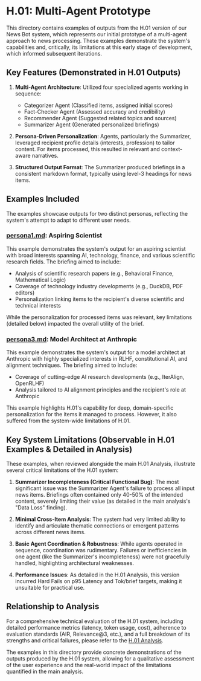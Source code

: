 # H.01: Multi-Agent Prototype

This directory contains examples of outputs from the H.01 version of our News Bot system, which represents our initial prototype of a multi-agent approach to news processing. These examples demonstrate the system's capabilities and, critically, its limitations at this early stage of development, which informed subsequent iterations.

## Key Features (Demonstrated in H.01 Outputs)

1. **Multi-Agent Architecture**: Utilized four specialized agents working in sequence:
   - Categorizer Agent (Classified items, assigned initial scores)
   - Fact-Checker Agent (Assessed accuracy and credibility)
   - Recommender Agent (Suggested related topics and sources)
   - Summarizer Agent (Generated personalized briefings)

2. **Persona-Driven Personalization**: Agents, particularly the Summarizer, leveraged recipient profile details (interests, profession) to tailor content. For items processed, this resulted in relevant and context-aware narratives.

3. **Structured Output Format**: The Summarizer produced briefings in a consistent markdown format, typically using level-3 headings for news items.

## Examples Included

The examples showcase outputs for two distinct personas, reflecting the system's attempt to adapt to different user needs.

### [persona1.md](persona1.md): Aspiring Scientist

This example demonstrates the system's output for an aspiring scientist with broad interests spanning AI, technology, finance, and various scientific research fields. The briefing aimed to include:

- Analysis of scientific research papers (e.g., Behavioral Finance, Mathematical Logic)
- Coverage of technology industry developments (e.g., DuckDB, PDF editors)
- Personalization linking items to the recipient's diverse scientific and technical interests

While the personalization for processed items was relevant, key limitations (detailed below) impacted the overall utility of the brief.

### [persona3.md](persona3.md): Model Architect at Anthropic

This example demonstrates the system's output for a model architect at Anthropic with highly specialized interests in RLHF, constitutional AI, and alignment techniques. The briefing aimed to include:

- Coverage of cutting-edge AI research developments (e.g., IterAlign, OpenRLHF)
- Analysis tailored to AI alignment principles and the recipient's role at Anthropic

This example highlights H.01's capability for deep, domain-specific personalization for the items it managed to process. However, it also suffered from the system-wide limitations of H.01.

## Key System Limitations (Observable in H.01 Examples & Detailed in Analysis)

These examples, when reviewed alongside the main H.01 Analysis, illustrate several critical limitations of the H.01 system:

1. **Summarizer Incompleteness (Critical Functional Bug)**: The most significant issue was the Summarizer Agent's failure to process all input news items. Briefings often contained only 40-50% of the intended content, severely limiting their value (as detailed in the main analysis's "Data Loss" finding).

2. **Minimal Cross-Item Analysis**: The system had very limited ability to identify and articulate thematic connections or emergent patterns across different news items.

3. **Basic Agent Coordination & Robustness**: While agents operated in sequence, coordination was rudimentary. Failures or inefficiencies in one agent (like the Summarizer's incompleteness) were not gracefully handled, highlighting architectural weaknesses.

4. **Performance Issues**: As detailed in the H.01 Analysis, this version incurred Hard Fails on p95 Latency and Tok/brief targets, making it unsuitable for practical use.

## Relationship to Analysis

For a comprehensive technical evaluation of the H.01 system, including detailed performance metrics (latency, token usage, cost), adherence to evaluation standards (AIR, Relevance@3, etc.), and a full breakdown of its strengths and critical failures, please refer to the [H.01 Analysis](../../../05_Analysis/05.2-Type-H/H.01/analysis.md).

The examples in this directory provide concrete demonstrations of the outputs produced by the H.01 system, allowing for a qualitative assessment of the user experience and the real-world impact of the limitations quantified in the main analysis.

